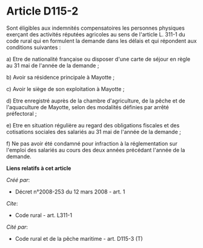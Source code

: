 # Article D115-2

Sont éligibles aux indemnités compensatoires les personnes physiques exerçant des activités réputées agricoles au sens de
l'article L. 311-1 du code rural qui en formulent la demande dans les délais et qui répondent aux conditions suivantes : 

a) Etre de nationalité française ou disposer d'une carte de séjour en règle au 31 mai de l'année de la demande ; 

b) Avoir sa résidence principale à Mayotte ; 

c) Avoir le siège de son exploitation à Mayotte ; 

d) Etre enregistré auprès de la chambre d'agriculture, de la pêche et de l'aquaculture de Mayotte, selon des modalités
définies par arrêté préfectoral ; 

e) Etre en situation régulière au regard des obligations fiscales et des cotisations sociales des salariés au 31 mai de
l'année de la demande ; 

f) Ne pas avoir été condamné pour infraction à la réglementation sur l'emploi des salariés au cours des deux années précédant
l'année de la demande.

**Liens relatifs à cet article**

_Créé par_:

  - Décret n°2008-253 du 12 mars 2008 - art. 1

_Cite_:

  - Code rural - art. L311-1

_Cité par_:

  - Code rural et de la pêche maritime - art. D115-3 (T)
